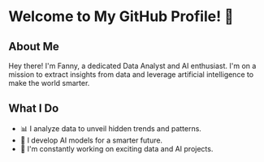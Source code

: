 # Welcome to My GitHub Profile! 👋

## About Me
Hey there! I'm Fanny, a dedicated Data Analyst and AI enthusiast. I'm on a mission to extract insights from data and leverage artificial intelligence to make the world smarter.

## What I Do
- 📊 I analyze data to unveil hidden trends and patterns.
- 🤖 I develop AI models for a smarter future.
- 🚀 I'm constantly working on exciting data and AI projects.

